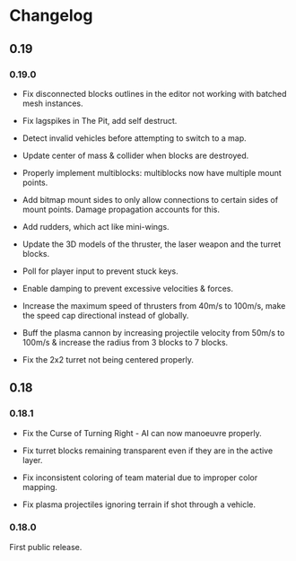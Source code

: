 # Changelog


## 0.19


### 0.19.0

* Fix disconnected blocks outlines in the editor not working with batched mesh instances.

* Fix lagspikes in The Pit, add self destruct.

* Detect invalid vehicles before attempting to switch to a map.

* Update center of mass & collider when blocks are destroyed.

* Properly implement multiblocks: multiblocks now have multiple mount points.

* Add bitmap mount sides to only allow connections to certain sides of mount points. Damage propagation accounts for this.

* Add rudders, which act like mini-wings.

* Update the 3D models of the thruster, the laser weapon and the turret blocks.

* Poll for player input to prevent stuck keys.

* Enable damping to prevent excessive velocities & forces.

* Increase the maximum speed of thrusters from 40m/s to 100m/s, make the speed cap directional instead of globally.

* Buff the plasma cannon by increasing projectile velocity from 50m/s to 100m/s & increase the radius from 3 blocks to 7 blocks.

* Fix the 2x2 turret not being centered properly.


## 0.18


### 0.18.1

* Fix the Curse of Turning Right - AI can now manoeuvre properly.

* Fix turret blocks remaining transparent even if they are in the active layer.

* Fix inconsistent coloring of team material due to improper color mapping.

* Fix plasma projectiles ignoring terrain if shot through a vehicle.


### 0.18.0

First public release.

